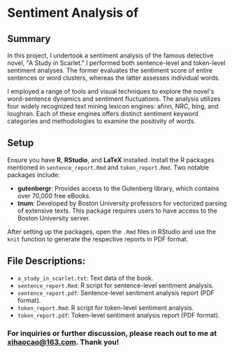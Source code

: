 # Sentiment Analysis of <A Study in Scarlet>

## Summary
In this project, I undertook a sentiment analysis of the famous detective novel, "A Study in Scarlet." I performed both 
sentence-level and token-level sentiment analyses. The former evaluates the sentiment score of entire sentences or word 
clusters, whereas the latter assesses individual words.

I employed a range of tools and visual techniques to explore the novel's word-sentence dynamics and sentiment fluctuations. 
The analysis utilizes four widely recognized text mining lexicon engines: afinn, NRC, bing, and loughran. Each of these engines
offers distinct sentiment keyword categories and methodologies to examine the positivity of words.


## Setup
Ensure you have **R**, **RStudio**, and **LaTeX** installed. Install the R packages mentioned in `sentence_report.Rmd` and `token_report.Rmd`. 
Two notable packages include:
- **gutenbergr**: Provides access to the Gutenberg library, which contains over 70,000 free eBooks.
- **tnum**: Developed by Boston University professors for vectorized parsing of extensive texts. This package requires users to have access to the Boston University server.

After setting up the packages, open the `.Rmd` files in RStudio and use the `knit` function to generate the respective reports in PDF format.


## File Descriptions:
- `a_study_in_scarlet.txt`: Text data of the book.
- `sentence_report.Rmd`: R script for sentence-level sentiment analysis.
- `sentence_report.pdf`: Sentence-level sentiment analysis report (PDF format).
- `token_report.Rmd`: R script for token-level sentiment analysis.
- `token_report.pdf`: Token-level sentiment analysis report (PDF format).

### For inquiries or further discussion, please reach out to me at [xihaocao@163.com](mailto:xihaocao@163.com). Thank you!

